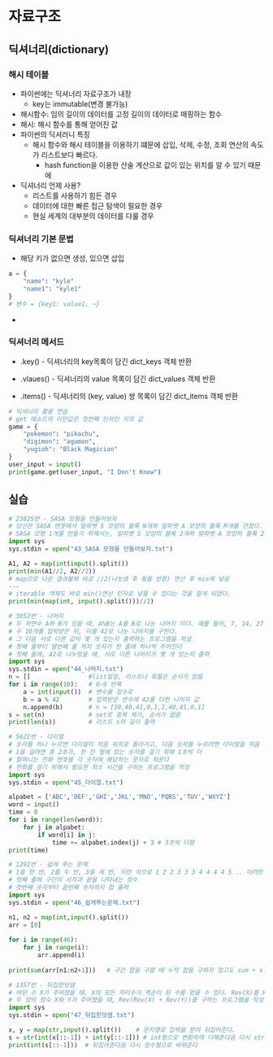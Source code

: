# 자료구조

## 딕셔너리(dictionary)

### 해시 테이블
- 파이썬에는 딕셔너리 자료구조가 내장
    - key는 immutable(변경 불가능)
- 해시함수: 임의 길이의 데이터를 고정 길이의 데이터로 매핑하는 함수
- 해시: 해시 함수를 통해 얻어진 값
- 파이썬의 딕셔러니 특징
    - 해시 함수와 해시 테이블을 이용하기 떄문에 삽입, 삭제, 수정, 조회 연산의 속도가 리스트보다 빠르다.
        - hash function을 이용한 산술 계산으로 값이 있는 위치를 알 수 있기 때문에
- 딕셔너리 언제 사용?
    - 리스트를 사용하기 힘든 경우
    - 데이터에 대한 빠른 접근 탐색이 필요한 경우
    - 현실 세계의 대부분의 데이터를 다룰 경우

### 딕셔너리 기본 문법
- 해당 키가 없으면 생성, 있으면 삽입
```python
a = { 
    "name": "kyle"
    "name1": "kyle1"
}
# 변수 = {key1: value1, ~}
```
- 

### 딕셔너리 메서드
- .key() - 딕셔너리의 key목록이 담긴 dict_keys 객체 반환

- .vlaues() - 딕셔너리의 value 목록이 담긴 dict_values 객체 반환

- .items() - 딕셔너리의 (key, value) 쌍 목록이 담긴 dict_items 객체 반환

```python
# 딕셔너리 활용 연습
# get 메소드의 리턴값은 첫번째 인자인 키의 값
game = {
    "pokemon": "pikachu",
    "digimon": "agumon",
    "yugioh": "Black Magician"
}
user_input = input()
print(game.get(user_input, "I Don't Know")
```

## 실습
```python
# 23825번 - SASA 모형을 만들어보자
# 당신은 SASA 연못에서 알파벳 S 모양의 블록 N개와 알파벳 A 모양의 블록 M개를 건졌다. 태영이는 연못에서 건진 블록을 이용해 학교에 전시할 SASA 모형을 최대한 많이 만들려고 한다.
# SASA 모형 1개를 만들기 위해서는, 알파벳 S 모양의 블록 2개와 알파벳 A 모양의 블록 2개가 필요하다. 태영이가 만들 수 있는 SASA 모형 개수의 최댓값
import sys
sys.stdin = open("43_SASA 모형을 만들어보자.txt")

A1, A2 = map(int(input().split()) 
print(min(A1//2, A2//2))
# map으로 나온 결과물에 바로 //2(나눗셈 후 몫을 반환) 연산 후 min에 넣음
---
# iterable 객체도 바로 min()연산 인자로 넣을 수 있다는 것을 알게 되었다.
print(min(map(int, input().split()))//2)        
```
```python
# 3052번 - 나머지
# 두 자연수 A와 B가 있을 때, A%B는 A를 B로 나눈 나머지 이다. 예를 들어, 7, 14, 27, 38을 3으로 나눈 나머지는 1, 2, 0, 2. 
# 수 10개를 입력받은 뒤, 이를 42로 나눈 나머지를 구한다.
# 그 다음 서로 다른 값이 몇 개 있는지 출력하는 프로그램을 작성
# 첫째 줄부터 열번째 줄 까지 숫자가 한 줄에 하나씩 주어진다
# 첫째 줄에, 42로 나누었을 때, 서로 다른 나머지가 몇 개 있는지 출력
import sys
sys.stdin = open("44_나머지.txt")
n = []                #list설정, 리스트나 튜플은 순서가 있음
for i in range(10):   # 0~9 반복
    a = int(input())  # 변수를 정수로
    b = a % 42        # 입력받은 변수에 42를 더한 나머지 값
    n.append(b)       # n = [39,40,41,0,1,2,40,41,0,1]
s = set(n)            # set로 중복 제거, 순서가 없음
print(len(s))         # 리스트 s의 길이 출력
```
```python
# 5622번 - 다이얼
# 숫자를 하나 누르면 다이얼이 처음 위치로 돌아가고, 다음 숫자를 누르려면 다이얼을 처음 위치에서 다시 돌려야 한다.
# 1을 걸려면 총 2초가, 한 칸 옆에 있는 숫자를 걸기 위해 1초씩 더
# 할머니는 전화 번호를 각 숫자에 해당하는 문자로 외운다
# 전화를 걸기 위해서 필요한 최소 시간을 구하는 프로그램을 작성
import sys
sys.stdin = open("45_다이얼.txt")

alpabet = ['ABC','DEF','GHI','JKL','MNO','PQRS','TUV','WXYZ']
word = input()
time = 0
for i in range(len(word)):
    for j in alpabet:
        if word[i] in j:
            time += alpabet.index(j) + 3 # 3초씩 더함
print(time)            
```
```python
# 1292번 - 쉽게 푸는 문제
# 1을 한 번, 2를 두 번, 3을 세 번, 이런 식으로 1 2 2 3 3 3 4 4 4 4 5 .. 이러한 수열을 만들고 어느 일정한 구간을 주면 그 구간의 합을 구하는 것이다.
# 첫째 줄에 구간의 시작과 끝을 나타내는 정수
# 첫번째 숫자부터 끝번째 숫자까지 합 출력
import sys
sys.stdin = open("46_쉽게푸는문제.txt")

n1, n2 = map(int,input().split())
arr = [0]
             
for i in range(46):
    for j in range(i):
        arr.append(i)
 
print(sum(arr[n1:n2+1]))   # 구간 합을 구할 때 누적 합을 구하지 않고도 sum + slicing 함수로 구할 수 있다
```
```python
# 1357번 - 뒤집힌덧셈
# 어떤 수 X가 주어졌을 때, X의 모든 자리수가 역순이 된 수를 얻을 수 있다. Rev(X)를 X의 모든 자리수를 역순으로 만드는 함수라고 하자. 예를 들어, X=123일 때, Rev(X) = 321이다. 그리고, X=100일 때, Rev(X) = 1이다
# 두 양의 정수 X와 Y가 주어졌을 때, Rev(Rev(X) + Rev(Y))를 구하는 프로그램을 작성
import sys
sys.stdin = open("47_뒤집힌덧셈.txt")

x, y = map(str,input().split())    # 문자열로 입력을 받아 뒤집어준다.
s = str(int(x[::-1]) + int(y[::-1])) # int형으로 변환하여 더해준다음 다시 str형으로 바꿔준다
print(int(s[::-1]))  # 뒤집어준다음 다시 정수형으로 바꿔준다
```